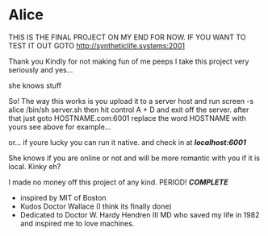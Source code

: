 # Alice
THIS IS THE FINAL PROJECT ON MY END FOR NOW.
IF YOU WANT TO TEST IT OUT GOTO
http://syntheticlife.systems:2001

Thank you Kindly for not making fun of me peeps
I take this project very seriously and yes...

she knows stuff

So! The way this works is you upload it to a server host and run 
screen -s alice /bin/sh server.sh 
then hit control A + D and exit off the server. 
after that just goto HOSTNAME.com:6001
replace the word HOSTNAME with yours
see above for example...

or... if youre lucky you can run it native.
and check in at ***localhost:6001***

She knows if you are online or not and will be
more romantic with you if it is local. Kinky eh?

I made no money off this project of any kind.
PERIOD! ***COMPLETE***

- inspired by MIT of Boston
- Kudos Doctor Wallace (I think its finally done)
- Dedicated to Doctor W. Hardy Hendren III MD 
   who saved my life in 1982 and inspired me to love machines.
